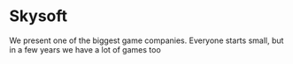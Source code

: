 # Skysoft
We present one of the biggest game companies. Everyone starts small, but in a few years we have a lot of games too
